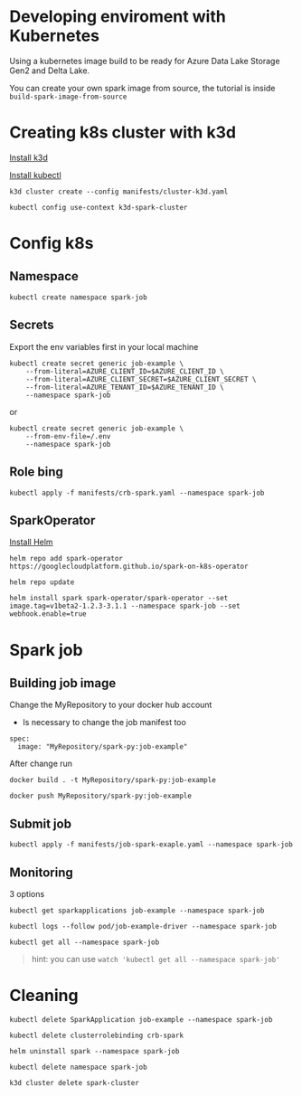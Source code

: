 # Developing enviroment with Kubernetes

Using a kubernetes image build to be ready for Azure Data Lake Storage Gen2 and Delta Lake.

You can create your own spark image from source, the tutorial is inside `build-spark-image-from-source`

# Creating k8s cluster with k3d

[Install k3d](https://k3d.io/v5.0.1/#installation)

[Install kubectl](https://kubernetes.io/docs/tasks/tools/install-kubectl-linux/)

```
k3d cluster create --config manifests/cluster-k3d.yaml

kubectl config use-context k3d-spark-cluster
```

# Config k8s

## Namespace

```
kubectl create namespace spark-job
```

## Secrets

Export the env variables first in your local machine

```
kubectl create secret generic job-example \
    --from-literal=AZURE_CLIENT_ID=$AZURE_CLIENT_ID \
    --from-literal=AZURE_CLIENT_SECRET=$AZURE_CLIENT_SECRET \
    --from-literal=AZURE_TENANT_ID=$AZURE_TENANT_ID \
    --namespace spark-job
```

or

```
kubectl create secret generic job-example \
    --from-env-file=/.env
    --namespace spark-job
```

## Role bing

```
kubectl apply -f manifests/crb-spark.yaml --namespace spark-job
```

## SparkOperator

[Install Helm](https://helm.sh/docs/intro/install/)

```
helm repo add spark-operator https://googlecloudplatform.github.io/spark-on-k8s-operator

helm repo update

helm install spark spark-operator/spark-operator --set image.tag=v1beta2-1.2.3-3.1.1 --namespace spark-job --set webhook.enable=true
```

# Spark job

## Building job image

Change the MyRepository to your docker hub account
* Is necessary to change the job manifest too

```
spec:
  image: "MyRepository/spark-py:job-example"
```

After change run

```
docker build . -t MyRepository/spark-py:job-example

docker push MyRepository/spark-py:job-example
```

## Submit job

```
kubectl apply -f manifests/job-spark-exaple.yaml --namespace spark-job
```

## Monitoring

3 options

```
kubectl get sparkapplications job-example --namespace spark-job
```
```
kubectl logs --follow pod/job-example-driver --namespace spark-job
```
```
kubectl get all --namespace spark-job
```

> hint: you can use `watch 'kubectl get all --namespace spark-job'`

# Cleaning

```
kubectl delete SparkApplication job-example --namespace spark-job

kubectl delete clusterrolebinding crb-spark

helm uninstall spark --namespace spark-job

kubectl delete namespace spark-job

k3d cluster delete spark-cluster
```